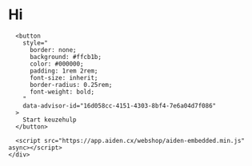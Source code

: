<!DOCTYPE html>
<html lang="en">
<head>
    <meta charset="UTF-8">
    <meta name="viewport" content="width=device-width, initial-scale=1.0">
    <link rel="stylesheet" href="style.css">
    <title>Kerstkeuzehulp</title>
</head>
<body>
    <div class="container">
        <h1>Hi</h1>

      <button
        style="
          border: none;
          background: #ffcb1b;
          color: #000000;
          padding: 1rem 2rem;
          font-size: inherit;
          border-radius: 0.25rem;
          font-weight: bold;
        "
        data-advisor-id="16d058cc-4151-4303-8bf4-7e6a04d7f086"
      >
        Start keuzehulp
      </button>

      <script src="https://app.aiden.cx/webshop/aiden-embedded.min.js" async></script>
    </div>
   <script src="snowflakes.js"></script>
</body>

</html>
